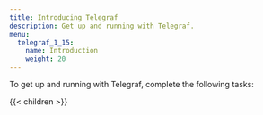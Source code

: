 ```yaml
---
title: Introducing Telegraf
description: Get up and running with Telegraf.
menu:
  telegraf_1_15:
    name: Introduction
    weight: 20
---
```


To get up and running with Telegraf, complete the following tasks:

{{< children >}}
